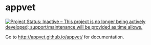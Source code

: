 # appvet

[![Project Status: Inactive – This project is no longer being actively developed; support/maintenance will be provided as time allows.](http://www.repostatus.org/badges/latest/inactive.svg)](http://www.repostatus.org/#inactive)

Go to http://appvet.github.io/appvet/ for documentation.
